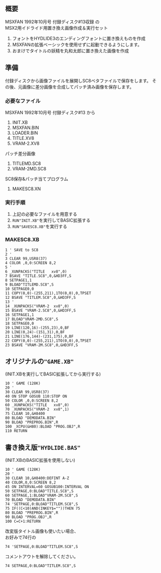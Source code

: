﻿## 概要

MSXFAN 1992年10月号 付録ディスク#13収録 の  
MSX2用イドライド用置き換え画像作成＆実行セット


1. フォントをHYDLIDE3のエンディングフォントに置き換えものを作成
1. MSXFANの拡張ベーシックを使用せずに起動できるようにします。
1. おまけでタイトルの妖精を丸和太郎に置き換えた画像を作成

## 準備

付録ディスクから画像ファイルを展開しSC8ベタファイルで保存をします。
その後、元画像に差分画像を合成してパッチ済み画像を保存します。

### 必要なファイル

MSXFAN 1992年10月号 付録ディスク#13 から
1. INIT.XB
1. MSXFAN.BIN
1. LOADER.BIN
1. TITLE.XV8
1. VRAM-2.XV8

パッチ差分画像
1. TITLEMD.SC8
1. VRAM-2MD.SC8

SC8保存&パッチ当てプログラム
1. MAKESC8.XN

### 実行手順

1. 上記の必要なファイルを用意する
2. ```RUN"INIT.XB"```を実行してBASIC拡張する
3. ```RUN"SAVESC8.XB"```を実行する

### MAKESC8.XB

```
1 ' SAVE to SC8
2 '
3 CLEAR 99,USR8(37)
4 COLOR ,0,0:SCREEN 8,2
5 '
6 _XUNPACKS("TITLE   xv8",0)
7 BSAVE "TITLE.SC8",0,&HD3FF,S
8 SETPAGE1,1
9 BLOAD"TITLEMD.SC8",S
10 SETPAGE0,0
11 COPY(0,0)-(255,211),1TO(0,0),0,TPSET
12 BSAVE "TITLEM.SC8",0,&HD3FF,S
13 '
14 _XUNPACKS("VRAM-2  xv8",0)
15 BSAVE "VRAM-2.SC8",0,&HD3FF,S
16 SETPAGE1,1
17 BLOAD"VRAM-2MD.SC8",S
18 SETPAGE0,0
19 LINE(120,16)-(255,23),0,BF
20 LINE(0,24)-(151,31),0,BF
21 LINE(176,144)-(231,175),0,BF
22 COPY(0,0)-(255,211),1TO(0,0),0,TPSET
23 BSAVE "VRAM-2M.SC8",0,&HD3FF,S
```


## オリジナルの```"GAME.XB"```

(INIT.XBを実行してBASIC拡張してから実行する)

```
10 ' GAME (128K)
20 '
30 CLEAR 99,USR8(37)
40 ON STOP GOSUB 110:STOP ON
50 COLOR ,0,0:SCREEN 8,2
60 _XUNPACKS("TITLE   xv8",0)
70 _XUNPACKS("VRAM-2  xv8",1)
75 CLEAR 10,&H8400
80 BLOAD "DEMODATA.BIN"
90 BLOAD "PREPROG.BIN",R
100 _XCPU(&H80):BLOAD "PROG.OBJ",R
110 RETURN
```

## 書き換え版```"HYDLIDE.BAS"```

(INIT.XBのBASIC拡張を使用しない)

```
10 ' GAME (128K)
20 '
30 CLEAR 10,&H8400:DEFINT A-Z
40 COLOR,0,0:SCREEN 8,2
45 ON INTERVAL=60 GOSUB100:INTERVAL ON
50 SETPAGE,0:BLOAD"TITLE.SC8",S
60 SETPAGE,1:BLOAD"VRAM-2M.SC8",S
70 BLOAD "DEMODATA.BIN"
74 'SETPAGE,0:BLOAD"TITLEM.SC8",S
75 IF((C<10)AND(INKEY$=""))THEN 75
80 BLOAD "PREPROG.BIN",R
90 BLOAD "PROG.OBJ",R
100 C=C+1:RETURN
```

改変版タイトル画像も使いたい場合、  
お好みで74行の  
```
74 'SETPAGE,0:BLOAD"TITLEM.SC8",S
```
コメントアウトを解除してください。  
```
74 SETPAGE,0:BLOAD"TITLEM.SC8",S
```

